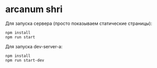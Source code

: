 # arcanum shri

Для запуска сервера 
(просто показываем статические страницы):

```shell script
npm install
npm run start
```

Для запуска dev-server-а:
```shell script
npm install
npm run start-dev
```